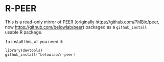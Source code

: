 # R-PEER

This is a read-only mirror of PEER (originally https://github.com/PMBio/peer, now https://github.com/belowlab/peer) packaged as a `github_install` usable R package.

To install this, all you need it:

```
library(devtools)
github_install("belowlab/r-peer)
```
